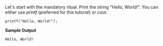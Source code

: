 Let's start with the mandatory ritual. Print the string "Hello, World!". You can either use _printf_ (preferred for this tutorial) or _cout_.

    printf("Hello, World!");

**Sample Output**

    Hello, World!

